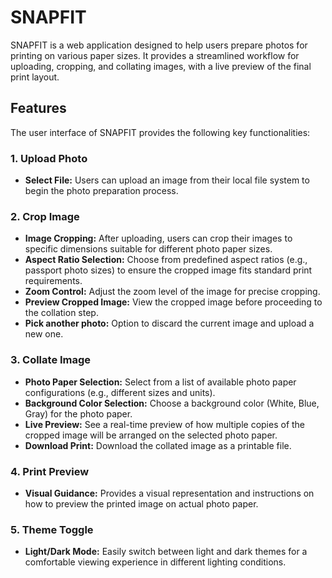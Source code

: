 # SNAPFIT

SNAPFIT is a web application designed to help users prepare photos for printing on various paper sizes. It provides a streamlined workflow for uploading, cropping, and collating images, with a live preview of the final print layout.

## Features

The user interface of SNAPFIT provides the following key functionalities:

### 1. Upload Photo
-   **Select File:** Users can upload an image from their local file system to begin the photo preparation process.

### 2. Crop Image
-   **Image Cropping:** After uploading, users can crop their images to specific dimensions suitable for different photo paper sizes.
-   **Aspect Ratio Selection:** Choose from predefined aspect ratios (e.g., passport photo sizes) to ensure the cropped image fits standard print requirements.
-   **Zoom Control:** Adjust the zoom level of the image for precise cropping.
-   **Preview Cropped Image:** View the cropped image before proceeding to the collation step.
-   **Pick another photo:** Option to discard the current image and upload a new one.

### 3. Collate Image
-   **Photo Paper Selection:** Select from a list of available photo paper configurations (e.g., different sizes and units).
-   **Background Color Selection:** Choose a background color (White, Blue, Gray) for the photo paper.
-   **Live Preview:** See a real-time preview of how multiple copies of the cropped image will be arranged on the selected photo paper.
-   **Download Print:** Download the collated image as a printable file.

### 4. Print Preview
-   **Visual Guidance:** Provides a visual representation and instructions on how to preview the printed image on actual photo paper.

### 5. Theme Toggle
-   **Light/Dark Mode:** Easily switch between light and dark themes for a comfortable viewing experience in different lighting conditions.